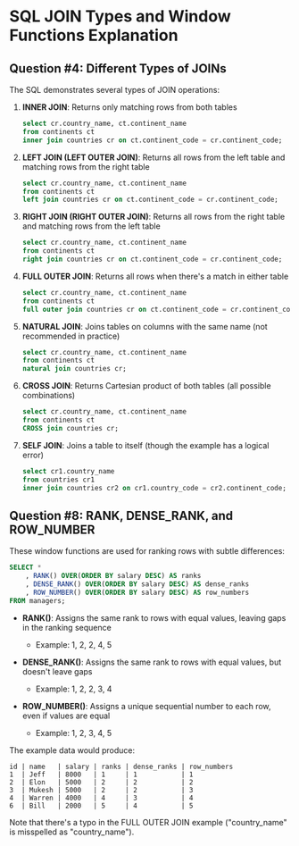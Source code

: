 # SQL JOIN Types and Window Functions Explanation

## Question #4: Different Types of JOINs

The SQL demonstrates several types of JOIN operations:

1. **INNER JOIN**: Returns only matching rows from both tables
   ```sql
   select cr.country_name, ct.continent_name
   from continents ct
   inner join countries cr on ct.continent_code = cr.continent_code;
   ```

2. **LEFT JOIN (LEFT OUTER JOIN)**: Returns all rows from the left table and matching rows from the right table
   ```sql
   select cr.country_name, ct.continent_name
   from continents ct
   left join countries cr on ct.continent_code = cr.continent_code;
   ```

3. **RIGHT JOIN (RIGHT OUTER JOIN)**: Returns all rows from the right table and matching rows from the left table
   ```sql
   select cr.country_name, ct.continent_name
   from continents ct
   right join countries cr on ct.continent_code = cr.continent_code;
   ```

4. **FULL OUTER JOIN**: Returns all rows when there's a match in either table
   ```sql
   select cr.country_name, ct.continent_name
   from continents ct
   full outer join countries cr on ct.continent_code = cr.continent_code;
   ```

5. **NATURAL JOIN**: Joins tables on columns with the same name (not recommended in practice)
   ```sql
   select cr.country_name, ct.continent_name
   from continents ct
   natural join countries cr;
   ```

6. **CROSS JOIN**: Returns Cartesian product of both tables (all possible combinations)
   ```sql
   select cr.country_name, ct.continent_name
   from continents ct
   CROSS join countries cr;
   ```

7. **SELF JOIN**: Joins a table to itself (though the example has a logical error)
   ```sql
   select cr1.country_name
   from countries cr1
   inner join countries cr2 on cr1.country_code = cr2.continent_code;
   ```

## Question #8: RANK, DENSE_RANK, and ROW_NUMBER

These window functions are used for ranking rows with subtle differences:

```sql
SELECT *
    , RANK() OVER(ORDER BY salary DESC) AS ranks
    , DENSE_RANK() OVER(ORDER BY salary DESC) AS dense_ranks
    , ROW_NUMBER() OVER(ORDER BY salary DESC) AS row_numbers
FROM managers;
```

- **RANK()**: Assigns the same rank to rows with equal values, leaving gaps in the ranking sequence
  - Example: 1, 2, 2, 4, 5

- **DENSE_RANK()**: Assigns the same rank to rows with equal values, but doesn't leave gaps
  - Example: 1, 2, 2, 3, 4

- **ROW_NUMBER()**: Assigns a unique sequential number to each row, even if values are equal
  - Example: 1, 2, 3, 4, 5

The example data would produce:
```
id | name   | salary | ranks | dense_ranks | row_numbers
1  | Jeff   | 8000   | 1     | 1           | 1
2  | Elon   | 5000   | 2     | 2           | 2
3  | Mukesh | 5000   | 2     | 2           | 3
4  | Warren | 4000   | 4     | 3           | 4
6  | Bill   | 2000   | 5     | 4           | 5
```

Note that there's a typo in the FULL OUTER JOIN example ("country_name" is misspelled as "country_name").
